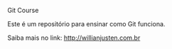 Git Course

Este é um repositório para ensinar como Git funciona.

Saiba mais no link: http://willianjusten.com.br
